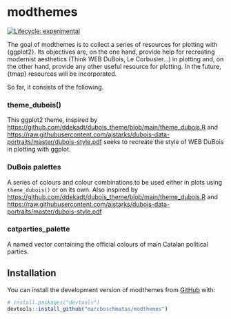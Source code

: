 
# modthemes

<!-- badges: start -->
[![Lifecycle: experimental](https://img.shields.io/badge/lifecycle-experimental-orange.svg)](https://lifecycle.r-lib.org/articles/stages.html#experimental)
<!-- badges: end -->

The goal of modthemes is to collect a series of resources for plotting with {ggplot2}. Its objectives are, on the one hand, provide help for recreating modernist aesthetics (Think WEB DuBois, Le Corbusier...) in plotting and, on the other hand, provide any other useful resource for plotting. In the future, {tmap} resources will be incorporated.

So far, it consists of the following.

### theme_dubois()
This ggplot2 theme, inspired by https://github.com/ddekadt/dubois_theme/blob/main/theme_dubois.R and https://raw.githubusercontent.com/ajstarks/dubois-data-portraits/master/dubois-style.pdf seeks to recreate the style of WEB DuBois in plotting with ggplot.

### DuBois palettes
A series of colours and colour combinations to be used either in plots using ```theme_dubois()``` or on its own.
Also inspired by https://github.com/ddekadt/dubois_theme/blob/main/theme_dubois.R and https://raw.githubusercontent.com/ajstarks/dubois-data-portraits/master/dubois-style.pdf

### catparties_palette
A named vector containing the official colours of main Catalan political parties.

## Installation

You can install the development version of modthemes from [GitHub](https://github.com/) with:

``` r
# install.packages("devtools")
devtools::install_github("marcboschmatas/modthemes")
```


